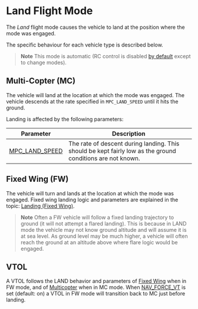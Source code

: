 # Land Flight Mode

The *Land* flight mode causes the vehicle to land at the position where the mode was engaged.

The specific behaviour for each vehicle type is described below.

> **Note** 
> This mode is automatic (RC control is disabled [by default](../advanced_config/parameter_reference.md#COM_RC_OVERRIDE) except to change modes).

## Multi-Copter (MC)

The vehicle will land at the location at which the mode was engaged. The vehicle descends at the rate specified in `MPC_LAND_SPEED` until it hits the ground.

Landing is affected by the following parameters:

Parameter | Description
--- | ---
[MPC_LAND_SPEED](../advanced_config/parameter_reference.md#MPC_LAND_SPEED) | The rate of descent during landing. This should be kept fairly low as the ground conditions are not known.

## Fixed Wing (FW)

The vehicle will turn and lands at the location at which the mode was engaged. Fixed wing landing logic and parameters are explained in the topic: [Landing (Fixed Wing)](../flying/fixed_wing_landing.md).

> **Note** Often a FW vehicle will follow a fixed landing trajectory to ground (it will not attempt a flared landing). This is because in LAND mode the vehicle may not know ground altitude and will assume it is at sea level. As ground level may be much higher, a vehicle will often reach the ground at an altitude above where flare logic would be engaged.


## VTOL

A VTOL follows the LAND behavior and parameters of [Fixed Wing](#fixed-wing-fw) when in FW mode, and of [Multicopter](#multi-copter-mc) when in MC mode. When  [NAV_FORCE_VT](../advanced_config/parameter_reference.md#NAV_FORCE_VT) is set (default: on) a VTOL in FW mode will transition back to MC just before landing.
